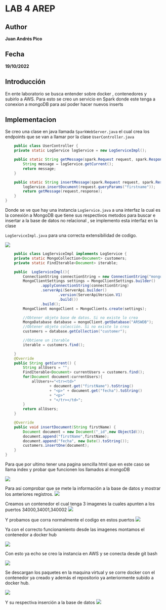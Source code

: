 # LAB 4 AREP
## Author
**Juan Andrés Pico**
## Fecha
**19/10/2022**
## Introducción
En ente laboratorio se busca entender sobre docker , contenedores y subirlo a AWS. Para esto se creo un servicio en Spark donde este tenga a conexion a mongoDB para así poder hacer nuevos inserts
## Implementacion
Se creo una clase en java llamada `SparkWebServer.java` el cual crea los endpoints que se van a llamar por la clase `UserController.java`

```java
    public class UserController {
    private static LogService logService = new LogServiceImpl();

    public static String getMessage(spark.Request request, spark.Response response){
        String message = logService.getCurrent();
        return message;
    }

    public static String insertMessage(spark.Request request, spark.Response response){
        logService.insertDocument(request.queryParams("firstname"));
        return getMessage(request,response);
    }
}

```

Donde se ve que hay una instancia `LogService.java` a una interfaz la cual es la conexión a MongoDB que tiene sus respectivos metodos para buscar e insertar a la base de datos no relacional , se implemento esta interfaz en la clase 

`LogServiceImpl.java` para una correcta extensibilidad de codigo.

![](/img/extensible%20carpetas.png)

```java
    public class LogServiceImpl implements LogService {
    private static MongoCollection<Document> customers;
    private static FindIterable<Document> iterable;

    public  LogServiceImpl(){
        ConnectionString connectionString = new ConnectionString("mongodb+srv://admin:admin@cluster0.urkiqdr.mongodb.net/?retryWrites=true&w=majority");
        MongoClientSettings settings = MongoClientSettings.builder()
                .applyConnectionString(connectionString)
                .serverApi(ServerApi.builder()
                        .version(ServerApiVersion.V1)
                        .build())
                .build();
        MongoClient mongoClient = MongoClients.create(settings);

        //Obtener objeto base de datos. Si no existe lo crea
        MongoDatabase database = mongoClient.getDatabase("ARSWDB");
        //Obtener objeto colección. Si no existe lo crea
        customers = database.getCollection("customer");

        //Obtiene un iterable
        iterable = customers.find();

    }
    @Override
    public String getCurrent() {
        String allUsers = "";
        FindIterable<Document> currentUsers = customers.find();
        for(Document document:currentUsers){
            allUsers+="<tr><td>"
                    + document.get("firstName").toString()
                    + "<p>" + document.get("fecha").toString()
                    + "<p>"
                    + "</tr></td>";
        }
        return allUsers;
    }

    @Override
    public void insertDocument(String firstName) {
        Document document = new Document("_id",new ObjectId());
        document.append("firstName",firstName);
        document.append("fecha", new Date().toString());
        customers.insertOne(document);
    }
}
```

Para que por ultimo tener una pagina sencilla html que en este caso se llama index y probar que funcionen los llamados al mongoDB

![](/img/local.png)

Para así comprobar que se mete la información a la base de datos y mostrar los anteriores registros.
![](/img/local%20post.png)

Creamos un contenedor el cual tenga 3 imagenes la cuales apunten a los puertos 34000,34001,340002
![](/img/images.png)

Y probamos que corra normalmente el codigo en estos puertos 
![](/img/imagen%201.png)

Ya con el correcto funcionamiento desde las imagenes montamos el contenedor a docker hub

![](/img/docker%20hub.png)

Con esto ya echo se creo la instancia en AWS y se conecta desde git bash

![](/img/conexion%20aws.png)

Se descargan los paquetes en la maquina virtual y se corre docker con el contenedor ya creado y además el repositorio ya anteriormente subido a 
docker hub.

![](/img/web%20aws%20.png)

Y su respectiva inserción a la base de datos 
![](/img/post%20aws.png)
